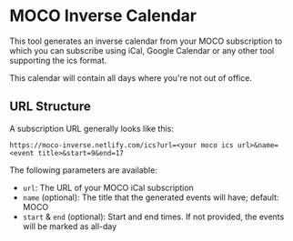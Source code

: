 # MOCO Inverse Calendar

This tool generates an inverse calendar from your MOCO subscription to which you can subscribe using iCal,
Google Calendar or any other tool supporting the ics format.

This calendar will contain all days where you're not out of office.

## URL Structure

A subscription URL generally looks like this:

```
https://moco-inverse.netlify.com/ics?url=<your moco ics url>&name=<event title>&start=9&end=17
```

The following parameters are available:

- `url`: The URL of your MOCO iCal subscription
- `name` (optional): The title that the generated events will have; default: MOCO
- `start` & `end` (optional): Start and end times. If not provided, the events will be marked as all-day